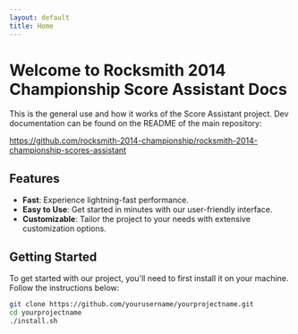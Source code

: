 ```yaml
---
layout: default
title: Home
---
```


# Welcome to Rocksmith 2014 Championship Score Assistant Docs

This is the general use and how it works of the Score Assistant project.
Dev documentation can be found on the README of the main repository:

https://github.com/rocksmith-2014-championship/rocksmith-2014-championship-scores-assistant

## Features

- **Fast**: Experience lightning-fast performance.
- **Easy to Use**: Get started in minutes with our user-friendly interface.
- **Customizable**: Tailor the project to your needs with extensive customization options.

## Getting Started

To get started with our project, you'll need to first install it on your machine. Follow the instructions below:

```bash
git clone https://github.com/yourusername/yourprojectname.git
cd yourprojectname
./install.sh
